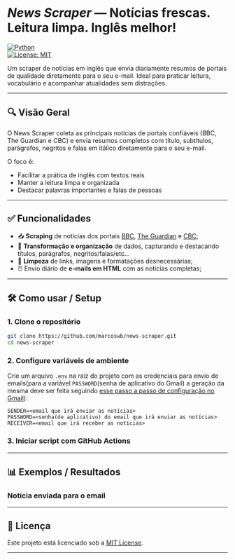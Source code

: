 # *News Scraper* — Notícias frescas. Leitura limpa. Inglês melhor!

[![Python](https://img.shields.io/badge/python-3.11-blue.svg)](https://www.python.org/)   
[![License: MIT](https://img.shields.io/badge/license-MIT-green.svg)](LICENSE)  


Um scraper de notícias em inglês que envia diariamente resumos de portais de qualidade diretamente para o seu e-mail. Ideal para praticar leitura, vocabulário e acompanhar atualidades sem distrações.

---

## 🔍 Visão Geral  

O News Scraper coleta as principais notícias de portais confiáveis (BBC, The Guardian e CBC) e envia resumos completos com título, subtítulos, parágrafos, negritos e falas em itálico diretamente para o seu e-mail.

O foco é:
- Facilitar a prática de inglês com textos reais
- Manter a leitura limpa e organizada
- Destacar palavras importantes e falas de pessoas

---

## ✅ Funcionalidades  

- 📥 **Scraping** de notícias dos portais [BBC](https://www.bbc.com), [The Guardian](https://www.theguardian.com) e [CBC](https://www.cbc.ca);
- 🧹 **Transformação e organização** de dados, capturando e destacando títulos, parágrafos, negritos/falas/etc...   
- 💾 **Limpeza** de links, imagens e formatações desnecessárias; 
- ⏰ Envio diário de **e-mails em HTML** com as notícias completas;

---

## 🛠 Como usar / Setup  

### 1. Clone o repositório  
```bash
git clone https://github.com/marcoswb/news-scraper.git
cd news-scraper
```

### 2. Configure variáveis de ambiente  
Crie um arquivo `.env` na raiz do projeto com as credenciais para envio de emails(para a variável `PASSWORD`(senha de aplicativo do Gmail) a geração da mesma deve ser feita seguindo [esse passo a passo de configuração no Gmail](https://support.google.com/accounts/answer/185833?hl=pt-BR)):  
```env
SENDER=<email que irá enviar as notícias>
PASSWORD=<senha(de aplicativo) do email que irá enviar as notícias>
RECEIVER=<email que irá receber as notícias>
```

### 3. Iniciar script com GitHub Actions


---

## 📊 Exemplos / Resultados  

### Notícia enviada para o email


---

## 📝 Licença  

Este projeto está licenciado sob a [MIT License](LICENSE).  

---

